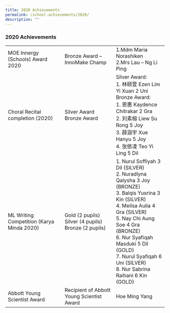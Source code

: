 ```yaml
---
title: 2020 Achievements
permalink: /school-achievements/2020/
description: ""
---
```

### 2020 Achievements

|  	|  	|  	|
|---	|---	|---	|
| MOE Innergy (Schools) Award 2020 	| Bronze Award – InnoMake Champ 	| 1.Mdm Maria Norashiken<br>2.Mrs Lau – Ng Li Ping 	|
| Choral Recital completion (2020)  	| Silver Award<br>Bronze Award 	| Silver Award:<br>1. 林颐萱 Ezen Lim Yi Xuan 2 Uni<br>Bronze Award:<br>1. 恩惠 Kaydence Chitrakar 2 Gra<br>2. 刘素榕 Liew Su Rong 5 Joy<br>3. 薛涵宇 Xue Hanyu 5 Joy<br>4. 张依凌 Teo Yi Ling 5 Dil 	|
| ML Writing Competition (Karya Minda 2020) 	| Gold (2 pupils)<br>Silver (4 pupils)<br>Bronze (2 pupils)  	| 1. Nurul Soffiyah 3 Dil (SILVER)<br>2. Nuradlyna Qalysha 3 Joy (BRONZE)<br>3. Balqis Yusrina 3 Kin (SILVER)<br>4. Meilsa Aulia 4 Gra (SILVER)<br>5. Nay Chi Aung Soe 4 Gra (BRONZE)<br>6. Nur Syafiqah Masduki 5 Dil (GOLD)<br>7. Nurul Syafiqah 6 Uni (SILVER)<br>8. Nur Sabrina Raihani 6 Kin (GOLD) 	|
| Abbott Young Scientist Award 	| Recipient of Abbott Young Scientist Award  	| Hoe Ming Yang  	|